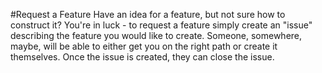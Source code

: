 #Request a Feature
Have an idea for a feature, but not sure how to construct it?
You're in luck - to request a feature simply create an "issue" describing the feature you would like to create.
Someone, somewhere, maybe, will be able to either get you on the right path or create it themselves.
Once the issue is created, they can close the issue.
